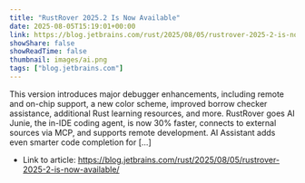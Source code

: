 ```yaml
---
title: "RustRover 2025.2 Is Now Available"
date: 2025-08-05T15:19:01+00:00
link: https://blog.jetbrains.com/rust/2025/08/05/rustrover-2025-2-is-now-available/
showShare: false
showReadTime: false
thumbnail: images/ai.png
tags: ["blog.jetbrains.com"]
---
```

This version introduces major debugger enhancements, including remote and on-chip support, a new color scheme, improved borrow checker assistance, additional Rust learning resources, and more. RustRover goes AI Junie, the in-IDE coding agent, is now 30% faster, connects to external sources via MCP, and supports remote development. AI Assistant adds even smarter code completion for […]

- Link to article: https://blog.jetbrains.com/rust/2025/08/05/rustrover-2025-2-is-now-available/